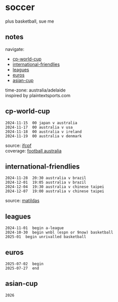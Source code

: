 # soccer  
plus basketball, sue me  

## notes  
navigate:  
- [cp-world-cup](#cp-world-cup)  
- [international-friendlies](#international-friendlies)  
- [leagues](#leagues)   
- [euros](#euros)  
- [asian-cup](#asian-cup)  

time-zone: australia/adelaide  
inspired by plaintextsports.com  

## cp-world-cup  
~~~~~~
2024-11-15  00 japan v australia
2024-11-17  00 australia v usa
2024-11-18  00 australia v ireland
2024-11-19  00 australia v denmark
~~~~~~

source: [ifcpf](https://www.ifcpf.com/tournaments)  
coverage: [football australia](https://www.youtube.com/@footballaustralia)  

## international-friendlies  
~~~~~~
2024-11-28  20:30 australia v brazil  
2024-12-01  19:05 australia v brazil  
2024-12-04  19:30 australia v chinese taipei  
2024-12-07  19:00 australia v chinese taipei  
~~~~~~

source: [matildas](https://www.matildas.com.au/fixtures#!/t6231)  

## leagues
~~~~~~
2024-11-01  begin a-league
2024-10-30  begin wnbl (espn or 9now) basketball
2025-01  begin unrivalled basketball
~~~~~~

## euros
~~~~~~
2025-07-02  begin
2025-07-27  end
~~~~~~

## asian-cup
~~~~~~
2026
~~~~~~

